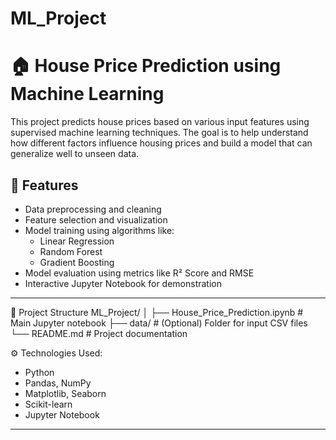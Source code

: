 # ML_Project
# 🏠 House Price Prediction using Machine Learning

This project predicts house prices based on various input features using supervised machine learning techniques. The goal is to help understand how different factors influence housing prices and build a model that can generalize well to unseen data.

## 📌 Features
- Data preprocessing and cleaning
- Feature selection and visualization
- Model training using algorithms like:
  - Linear Regression
  - Random Forest
  - Gradient Boosting
- Model evaluation using metrics like R² Score and RMSE
- Interactive Jupyter Notebook for demonstration

---
📁 Project Structure
ML\_Project/
│
├── House\_Price\_Prediction.ipynb   # Main Jupyter notebook
├── data/                          # (Optional) Folder for input CSV files
└── README.md                      # Project documentation

⚙️ Technologies Used:
- Python
- Pandas, NumPy
- Matplotlib, Seaborn
- Scikit-learn
- Jupyter Notebook

---


